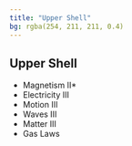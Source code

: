 ```yaml
---
title: "Upper Shell"
bg: rgba(254, 211, 211, 0.4)
---
```

## Upper Shell
* Magnetism II*
* Electricity III
* Motion III
* Waves III
* Matter III
* Gas Laws 

